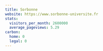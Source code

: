 ```yaml
---
title: Sorbonne
website: https://www.sorbonne-universite.fr
stats:
  visitors_per_month: 2600000
  average_pageviews: 5.29
carbon:
  home: 0
  legal: 0
---
```

